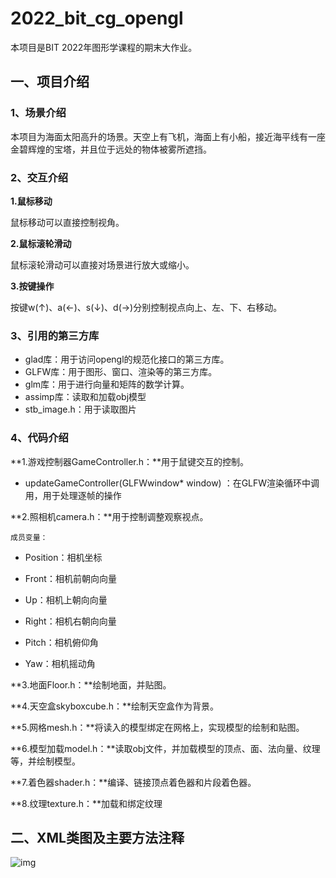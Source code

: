 # 2022_bit_cg_opengl

本项目是BIT 2022年图形学课程的期末大作业。

## 一、项目介绍

### 1、场景介绍

本项目为海面太阳高升的场景。天空上有飞机，海面上有小船，接近海平线有一座金碧辉煌的宝塔，并且位于远处的物体被雾所遮挡。

### 2、交互介绍

**1.鼠标移动**

鼠标移动可以直接控制视角。

**2.鼠标滚轮滑动**

鼠标滚轮滑动可以直接对场景进行放大或缩小。

**3.按键操作**

按键w(↑)、a(←)、s(↓)、d(→)分别控制视点向上、左、下、右移动。

### 3、引用的第三方库

- glad库：用于访问opengl的规范化接口的第三方库。
- GLFW库：用于图形、窗口、渲染等的第三方库。
- glm库：用于进行向量和矩阵的数学计算。
- assimp库：读取和加载obj模型
- stb_image.h：用于读取图片

### 4、代码介绍

**1.游戏控制器GameController.h：**用于鼠键交互的控制。

- updateGameController(GLFWwindow* window) ：在GLFW渲染循环中调用，用于处理逐帧的操作

**2.照相机camera.h：**用于控制调整观察视点。

   	成员变量：

- Position：相机坐标

- Front：相机前朝向向量
- Up：相机上朝向向量
- Right：相机右朝向向量
- Pitch：相机俯仰角
- Yaw：相机摇动角

**3.地面Floor.h：**绘制地面，并贴图。

**4.天空盒skyboxcube.h：**绘制天空盒作为背景。

**5.网格mesh.h：**将读入的模型绑定在网格上，实现模型的绘制和贴图。

**6.模型加载model.h：**读取obj文件，并加载模型的顶点、面、法向量、纹理等，并绘制模型。

**7.着色器shader.h：**编译、链接顶点着色器和片段着色器。

**8.纹理texture.h：**加载和绑定纹理

## 二、XML类图及主要方法注释

![img](https://uploader.shimo.im/f/u4tIY9e7FBrQY9AY.png!thumbnail?accessToken=eyJhbGciOiJIUzI1NiIsImtpZCI6ImRlZmF1bHQiLCJ0eXAiOiJKV1QifQ.eyJhdWQiOiJhY2Nlc3NfcmVzb3VyY2UiLCJleHAiOjE2NTY4NDU3MTIsImZpbGVHVUlEIjoiS3JrRVZFNWw1eUNMUFZBSiIsImlhdCI6MTY1Njg0NTQxMiwidXNlcklkIjo1Mzc3Njc4MX0.kUyu9AIL8JdcSbobTZesimycEg6DyGFA-QS3pT1v_eg)